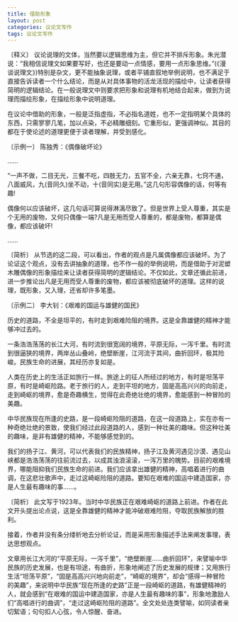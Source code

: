 ```yaml
---
title: 借助形象
layout: post
categories: 议论文写作
tags: 议论文写作
---
```


〔释义〕 议论说理的文体，当然要以逻辑思维为主，但它并不排斥形象。朱光潜说：“我相信说理文如果要写好，也还是要动一点情感，要用一点形象思维。”(《漫谈说理文》)特别是杂文，更不能抽象说理，或者平铺直叙地举例说明，也不满足于直接告诉读者一个什么结论，而是从对具体事物的活龙活现的描绘中，让读者获得简明的逻辑结论。在一般说理文中则要求把形象和说理有机地结合起来，做到为说理而描绘形象，在描绘形象中说明道理。

在议论中借助的形象，一般是泛指虚指，不必指名道姓，也不一定指明某个具体的东西，只需寥寥几笔，加以点染，不必精雕细刻。它重形似，更强调神似。其目的都在于使论述的道理更便于读者理解，并受到感化。

〔示例一〕 陈独秀：《偶像破坏论》

……

“一声不做，二目无光，三餐不吃，四肢无力，五官不全，六亲无靠，七窍不通，八面威风，九(音同久)坐不动，十(音同实)是无用。”这几句形容偶像的话，何等有趣!

偶像何以应该破坏，这几句话可算说得淋漓尽致了。但是世界上受人尊重，其实是个无用的废物，又何只偶像一端?凡是无用而受人尊重的，都是废物，都算是偶像，都应该破坏!

……

〔简析〕 从节选的这二段，可以看出，作者的观点是凡属偶像都应该破坏。为了论证这个观点，没有去讲抽象的道理，也不作一般的举例说明，而是借助于对泥塑木雕偶像的形象描绘来让读者获得简明的逻辑结论。不仅如此，文章还循此前进，进一步推论出凡是无用而受人尊重的废物，都应该被彻底破坏的道理。这样的说理，既形象，又入理，还省却许多笔墨。

〔示例二〕 李大钊：《艰难的国运与雄健的国民》

历史的道路，不全是坦平的，有时走到艰难险阻的境界。这是全靠雄健的精神才能够冲过去的。

一条浩浩荡荡的长江大河，有时流到很宽阔的境界，平原无际，一泻千里。有时流到很逼狭的境界，两岸丛山叠岭，绝壁断崖，江河流于其间，曲折回环，极其险峻。民族生命的进展，其经历亦复如是。

人类在历史上的生活正如旅行一样。旅途上的征人所经过的地方，有时是坦荡平原，有时是崎岖险路。老于旅行的人，走到平坦的地方，固是高高兴兴的向前走，走到崎岖的境界，愈是奇趣横生，觉得在此奇绝壮绝的境界，愈能感到一种冒险的美趣。

中华民族现在所逢的史路，是一段崎岖险阻的道路，在这一段道路上，实在亦有一种奇绝壮绝的景致，使我们经过此段道路的人，感到一种壮美的趣味。但这种壮美的趣味，是非有雄健的精神，不能够感觉到的。

我们的扬子江、黄河，可以代表我们的民族精神，扬子江及黄河遇见沙漠、遇见山峡都是浩浩荡荡的往前流过去，以成其浊浪滚滚，一泻万里的魄势。目前的艰难境界，哪能阻抑我们民族生命的前进。我们应该拿出雄健的精神，高唱着进行的曲调，在这悲壮歌声中，走过这崎岖险阻的道路。要知在艰难的国运中建造国家，亦是人生最有趣味的事……。

〔简析〕 此文写于1923年。当时中华民族正在艰难崎岖的道路上前进。作者在此文开头提出论点说，这是全靠雄健的精神才能冲破艰难险阻，夺取民族解放的胜利。

接着，作者并没有条分缕析地去分析论证，而是采用形象描述手法来阐发事理，表达思想观点。

文章用长江大河的“平原无际，一泻千里”，“绝壁断崖……曲折回环”，来譬喻中华民族的历史发展，也是有坦途，有曲折，形象地阐述了历史发展的规律；又用旅行生活“坦荡平原”，“固是高高兴兴地向前走”，“崎岖的境界”，却会“感得一种冒险的美趣”，来说明中华民族“现在所逢的史路”正是一段崎岖的道路，有雄健精神的人，就会感到“在艰难的国运中建造国家，亦是人生最有趣味的事”，形象地激励人们“高唱进行的曲调”，“走过这崎岖险阻的道路”。全文处处连类譬喻，如同读者亲切絮语；句句扣人心弦，令人惊醒、奋进。 